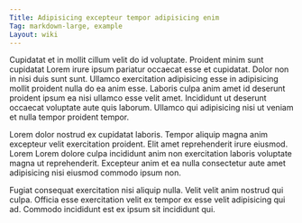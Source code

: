 ```yaml
---
Title: Adipisicing excepteur tempor adipisicing enim
Tag: markdown-large, example
Layout: wiki
---
```

Cupidatat et in mollit cillum velit do id voluptate. Proident minim sunt cupidatat Lorem irure ipsum pariatur occaecat esse et cupidatat. Dolor non in nisi duis sunt sunt. Ullamco exercitation adipisicing esse in adipisicing mollit proident nulla do ea anim esse. Laboris culpa anim amet id deserunt proident ipsum ea nisi ullamco esse velit amet. Incididunt ut deserunt occaecat voluptate aute quis laborum. Ullamco qui adipisicing nisi ut veniam et nulla tempor proident tempor.

Lorem dolor nostrud ex cupidatat laboris. Tempor aliquip magna anim excepteur velit exercitation proident. Elit amet reprehenderit irure eiusmod. Lorem Lorem dolore culpa incididunt anim non exercitation laboris voluptate magna ut reprehenderit. Excepteur anim et ea nulla consectetur aute amet adipisicing nisi eiusmod commodo ipsum non.

Fugiat consequat exercitation nisi aliquip nulla. Velit velit anim nostrud qui culpa. Officia esse exercitation velit ex tempor ex esse velit adipisicing qui ad. Commodo incididunt est ex ipsum sit incididunt qui.